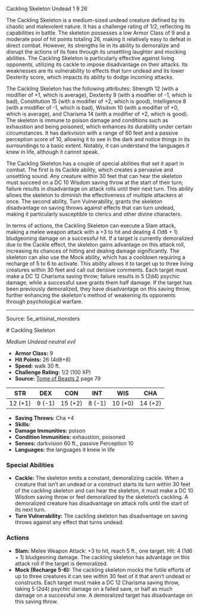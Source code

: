 <MonsterName/>Cackling Skeleton</MonsterName>
<CreatureType/>Undead</CreatureType>
<CR/>1</CR>
<AC/>9</AC>
<HP/>26</HP>
<summary>The Cackling Skeleton is a medium-sized undead creature defined by its chaotic and malevolent nature. It has a challenge rating of 1/2, reflecting its capabilities in battle. The skeleton possesses a low Armor Class of 9 and a moderate pool of hit points totaling 26, making it relatively easy to defeat in direct combat. However, its strengths lie in its ability to demoralize and disrupt the actions of its foes through its unsettling laughter and mocking abilities. The Cackling Skeleton is particularly effective against living opponents, utilizing its cackle to impose disadvantage on their attacks. Its weaknesses are its vulnerability to effects that turn undead and its lower Dexterity score, which impacts its ability to dodge incoming attacks.</summary>

<detail>

The Cackling Skeleton has the following attributes: Strength 12 (with a modifier of +1, which is average), Dexterity 9 (with a modifier of -1, which is bad), Constitution 15 (with a modifier of +2, which is good), Intelligence 8 (with a modifier of -1, which is bad), Wisdom 10 (with a modifier of +0, which is average), and Charisma 14 (with a modifier of +2, which is good). The skeleton is immune to poison damage and conditions such as exhaustion and being poisoned, which enhances its durability under certain circumstances. It has darkvision with a range of 60 feet and a passive perception score of 10, allowing it to see in the dark and notice things in its surroundings to a basic extent. Notably, it can understand the languages it knew in life, although it cannot speak.

The Cackling Skeleton has a couple of special abilities that set it apart in combat. The first is its Cackle ability, which creates a pervasive and unsettling sound. Any creature within 30 feet that can hear the skeleton must succeed on a DC 10 Wisdom saving throw at the start of their turn; failure results in disadvantage on attack rolls until their next turn. This ability allows the skeleton to diminish the effectiveness of multiple attackers at once. The second ability, Turn Vulnerability, grants the skeleton disadvantage on saving throws against effects that can turn undead, making it particularly susceptible to clerics and other divine characters.

In terms of actions, the Cackling Skeleton can execute a Slam attack, making a melee weapon attack with a +3 to hit and dealing 4 (1d6 + 1) bludgeoning damage on a successful hit. If a target is currently demoralized due to the Cackle effect, the skeleton gains advantage on this attack roll, increasing its chances of hitting and dealing damage significantly. The skeleton can also use the Mock ability, which has a cooldown requiring a recharge of 5 to 6 to activate. This ability allows it to target up to three living creatures within 30 feet and call out derisive comments. Each target must make a DC 12 Charisma saving throw; failure results in 5 (2d4) psychic damage, while a successful save grants them half damage. If the target has been previously demoralized, they have disadvantage on this saving throw, further enhancing the skeleton's method of weakening its opponents through psychological warfare.</detail>



---

Source: 5e_artisinal_monsters

<statblock>
# Cackling Skeleton

*Medium* *Undead* *neutral evil*

- **Armor Class:** 9
- **Hit Points:** 26 (4d8+8)
- **Speed:** walk 30 ft.
- **Challenge Rating:** 1/2 (100 XP)
- **Source:** [Tome of Beasts 2](https://koboldpress.com/kpstore/product/tome-of-beasts-2-for-5th-edition) page 79

| STR | DEX | CON | INT | WIS | CHA |
| --- | --- | --- | --- | --- | --- |
| 12 (+1) | 9 (-1) | 15 (+2) | 8 (-1) | 10 (+0) | 14 (+2) |

- **Saving Throws**: Cha +4
- **Skills:** 
- **Damage Immunities:** poison
- **Condition Immunities:** exhaustion, poisoned
- **Senses:** darkvision 60 ft., passive Perception 10
- **Languages:** the languages it knew in life

### Special Abilities

- **Cackle:** The skeleton emits a constant, demoralizing cackle. When a creature that isn’t an undead or a construct starts its turn within 30 feet of the cackling skeleton and can hear the skeleton, it must make a DC 10 Wisdom saving throw or feel demoralized by the skeleton’s cackling. A demoralized creature has disadvantage on attack rolls until the start of its next turn.
- **Turn Vulnerability:** The cackling skeleton has disadvantage on saving throws against any effect that turns undead.

### Actions

- **Slam:** Melee Weapon Attack: +3 to hit, reach 5 ft., one target. Hit: 4 (1d6 + 1) bludgeoning damage. The cackling skeleton has advantage on this attack roll if the target is demoralized.
- **Mock (Recharge 5-6):** The cackling skeleton mocks the futile efforts of up to three creatures it can see within 30 feet of it that aren’t undead or constructs. Each target must make a DC 12 Charisma saving throw, taking 5 (2d4) psychic damage on a failed save, or half as much damage on a successful one. A demoralized target has disadvantage on this saving throw.


</statblock>


